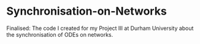 # Synchronisation-on-Networks
Finalised: The code I created for my Project III at Durham University about the synchronisation of ODEs on networks.
